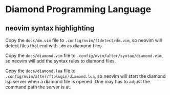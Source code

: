 # Diamond Programming Language

## neovim syntax highlighting

Copy the `docs/dm.vim` file to `.config/nvim/ftdetect/dm.vim`, so neovim will detect files
that end with `.dm` as diamond files.

Copy the `docs/diamond.vim` file to `.config/nvim/after/syntax/diamond.vim`, so neovim will
add the syntax rules to diamond files.

Copy the `docs/diamond.lua` file to `.config/nvim/after/ftplugin/diamond.lua`, so neovim will
start the diamond lsp server when a diamond file is opened.
One may has to adjust the command path the server is at.
